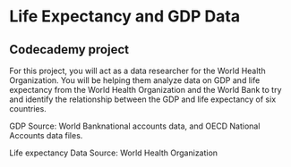 # Life Expectancy and GDP Data

## Codecademy project

For this project, you will act as a data researcher for the World Health Organization. You will be helping them analyze data on GDP and life expectancy from the World Health Organization and the World Bank to try and identify the relationship between the GDP and life expectancy of six countries.

GDP Source: World Banknational accounts data, and OECD National Accounts data files.

Life expectancy Data Source: World Health Organization
